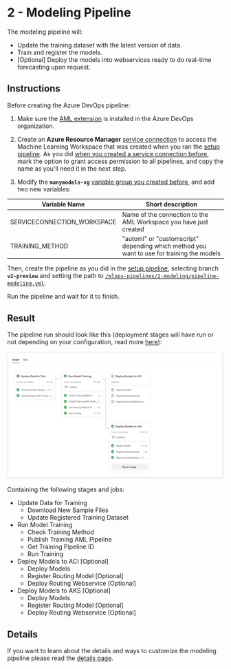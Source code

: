 # 2 - Modeling Pipeline

The modeling pipeline will:

- Update the training dataset with the latest version of data.
- Train and register the models.
- [Optional] Deploy the models into webservices ready to do real-time forecasting upon request.

## Instructions

Before creating the Azure DevOps pipeline:

1. Make sure the [AML extension](https://marketplace.visualstudio.com/items?itemName=ms-air-aiagility.vss-services-azureml) is installed in the Azure DevOps organization.

2. Create an **Azure Resource Manager** [service connection](https://docs.microsoft.com/azure/devops/pipelines/library/service-endpoints?view=azure-devops&tabs=yaml#create-a-service-connection) to access the Machine Learning Workspace that was created when you ran the [setup pipeline](../1-setup/). As you did [when you created a service connection before](../#1-create-service-connection), mark the option to grant access permission to all pipelines, and copy the name as you'll need it in the next step.

3. Modify the **``manymodels-vg``** [variable group you created before](../#3-create-variable-group), and add two new variables:

| Variable Name               | Short description |
| --------------------------- | ----------------- |
| SERVICECONNECTION_WORKSPACE | Name of the connection to the AML Workspace you have just created |
| TRAINING_METHOD             | "automl" or "customscript" depending which method you want to use for training the models |

Then, create the pipeline as you did in the [setup pipeline](../1-setup/), selecting branch **``v2-preview``** and setting the path to [`/mlops-pipelines/2-modeling/pipeline-modeling.yml`](pipeline-modeling.yml).

Run the pipeline and wait for it to finish.

## Result

The pipeline run should look like this (deployment stages will have run or not depending on your configuration, read more [here](Details.md#enabling-deployment)):

<img src="../../images/mlops_pipeline_2_modeling.png"
     width="1000"
     title="Modeling Pipeline"
     alt="Stages and jobs as described below" />

Containing the following stages and jobs:

- Update Data for Training
  - Download New Sample Files
  - Update Registered Training Dataset
- Run Model Training
  - Check Training Method
  - Publish Training AML Pipeline
  - Get Training Pipeline ID
  - Run Training
- Deploy Models to ACI [Optional]
  - Deploy Models
  - Register Routing Model [Optional]
  - Deploy Routing Webservice [Optional]
- Deploy Models to AKS [Optional]
  - Deploy Models
  - Register Routing Model [Optional]
  - Deploy Routing Webservice [Optional]

## Details

If you want to learn about the details and ways to customize the modeling pipeline please read the [details page](Details.md).
